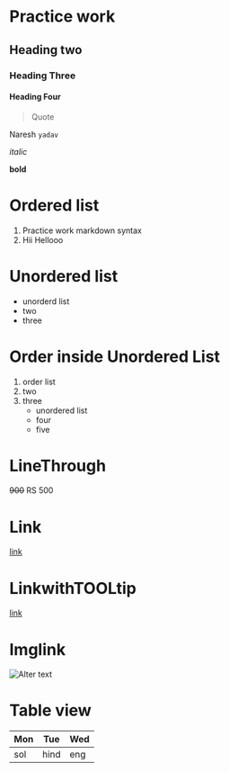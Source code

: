 # Practice work

## Heading two

### Heading Three

#### Heading Four


> Quote


Naresh `yadav`


*italic*

**bold**

# Ordered list

1. Practice work markdown syntax
2. Hii Hellooo

# Unordered list

- unorderd list
- two
- three

# Order inside Unordered List

1. order list
2. two
3. three    
   - unordered list
   - four
   - five
  

# LineThrough

~~900~~  RS 500

# Link

[link](https://github.com/)

# LinkwithTOOLtip

[link](https://github.com/ "link tooltip")

# Imglink

![Alter text](https://imglink)

# Table view

|Mon|Tue|Wed|
|---|---|---|
|sol|hind|eng|



